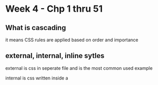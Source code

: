# Week 4 - Chp 1 thru 51
## What is cascading
it means CSS rules are applied based on order and importance

## external, internal, inline sytles
external is css in seperate file and is the most common used
example <link rel="stylesheet" href="style.css">

internal is css written inside a <style> tag in the HTML 

inline is written directly in the element 
example <p style="color; red; ">Hello</p>

## CSS Ruleset
two types of rulesets:
Selector: in the HTML element you want to style 
Decleration: Inside curly braces {} 

Each decleration has a property such as a color and a value such as blue

Example 
p {
    color; red;
}

## Selectors
Id selector targets specific element with unique id
it uses the # symbol in css like #main-title {color: red;}
it should only be used once per page

the universal selector targets all elements
it is usefull for resetting styles

# specificity

Determines which CSS rule wins when there are multiple rules
More specific ones such as id's override general ones like classes or elements
inline styles are the most specific

## Inheritance
some properties such as font family and color are inherited from parent elements

# Chrome DevTool
Right click> inspect element.
Use styles to see what Css is applied andd what rules are overidden.

# DRY
Avoiding to repeat yourself in order to have a clean organized code
use classes to group common styles and reduce repetition
 # !important and why to avoid
 It forces a style to appyl, overriding everything else
it should be used only when necessary as it breaks the cascade. 
it breaks the natural order of styles 
other developers may not understand why a style isnt working unless they spot it

# colors

There are 4 different ways to write colors:
Color name: red, blue black 
Hex code:#000000, #ffffff
rgb: rgb(255,0,0) (RED GREEN BLACK)
hsl: hsl(o,100%,50%) (HUE SATURATION LIGHTNESS)

with VS code color picker you can choose colors visually and adjust trancparenct and see a preview before applying

good color contrast improves readability and accesibilty of the page 
low contrast= hard to read
coolors.com is great for contrast checking and palettes

# values and units

px: pixels are in fixed size they dont change based on user sertting or screens ize

rem: root em is relative to the root element and is good for concistency
1rem=font size of <html>

em:relative to the parent elements font size and is useful for spacing

ch:character unit- based on the width of the 0 character 
40ch=40 characters wide.